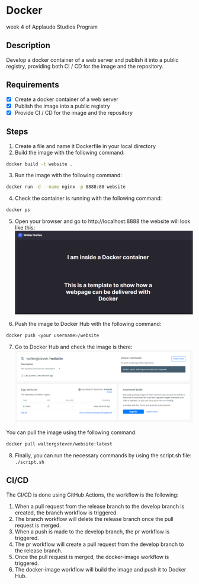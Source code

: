 # Docker
week 4 of Applaudo Studios Program

## Description

Develop a docker container of a web server and publish it into a public registry,
providing both CI / CD for the image and the repository.

## Requirements

- [x] Create a docker container of a web server
- [x] Publish the image into a public registry
- [x] Provide CI / CD for the image and the repository

## Steps

1. Create a file and name it Dockerfile in your local directory
2. Build the image with the following command:

```bash
docker build -t website .
```
3. Run the image with the following command:

```bash
docker run -d --name nginx -p 8888:80 website
```

4. Check the container is running with the following command:

```bash
docker ps
```

5. Open your browser and go to http://localhost:8888 the website will look like this:
![](assets/website.png)

6. Push the image to Docker Hub with the following command:

```bash
docker push <your username>/website
```

7. Go to Docker Hub and check the image is there:
![](assets/dockerhub.png)

You can pull the image using the following command:

```bash
docker pull waltergsteven/website:latest
```

8. Finally, you can run the necessary commands by using the script.sh file: `./script.sh`

## CI/CD

The CI/CD is done using GitHub Actions, the workflow is the following:

1. When a pull request from the release branch to the develop branch is created, the branch workflow is triggered.
2. The branch workflow will delete the release branch once the pull request is merged.
3. When a push is made to the develop branch, the pr workflow is triggered.
4. The pr workflow will create a pull request from the develop branch to the release branch.
5. Once the pull request is merged, the docker-image workflow is triggered. 
6. The docker-image workflow will build the image and push it to Docker Hub.
